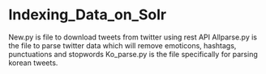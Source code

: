# Indexing_Data_on_Solr
New.py is file to download tweets from twitter using rest API
Allparse.py is the file to parse twitter data which will remove emoticons, hashtags, punctuations and stopwords
Ko_parse.py is the file specifically for parsing korean tweets.
